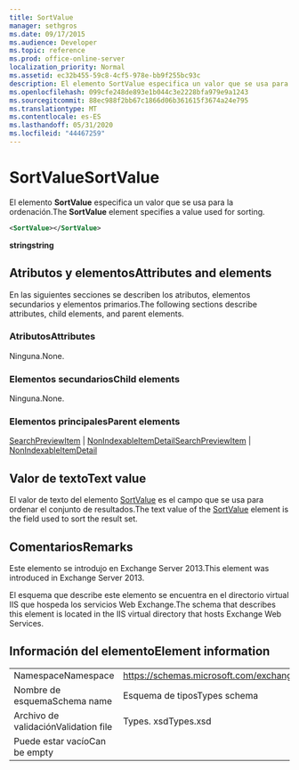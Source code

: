 ```yaml
---
title: SortValue
manager: sethgros
ms.date: 09/17/2015
ms.audience: Developer
ms.topic: reference
ms.prod: office-online-server
localization_priority: Normal
ms.assetid: ec32b455-59c8-4cf5-978e-bb9f255bc93c
description: El elemento SortValue especifica un valor que se usa para la ordenación.
ms.openlocfilehash: 099cfe248de893e1b044c3e2228bfa979e9a1243
ms.sourcegitcommit: 88ec988f2bb67c1866d06b361615f3674a24e795
ms.translationtype: MT
ms.contentlocale: es-ES
ms.lasthandoff: 05/31/2020
ms.locfileid: "44467259"
---
```

# <a name="sortvalue"></a><span data-ttu-id="5b2b1-103">SortValue</span><span class="sxs-lookup"><span data-stu-id="5b2b1-103">SortValue</span></span>

<span data-ttu-id="5b2b1-104">El elemento **SortValue** especifica un valor que se usa para la ordenación.</span><span class="sxs-lookup"><span data-stu-id="5b2b1-104">The **SortValue** element specifies a value used for sorting.</span></span> 
  
```XML
<SortValue></SortValue>
```

 <span data-ttu-id="5b2b1-105">**string**</span><span class="sxs-lookup"><span data-stu-id="5b2b1-105">**string**</span></span>
## <a name="attributes-and-elements"></a><span data-ttu-id="5b2b1-106">Atributos y elementos</span><span class="sxs-lookup"><span data-stu-id="5b2b1-106">Attributes and elements</span></span>

<span data-ttu-id="5b2b1-107">En las siguientes secciones se describen los atributos, elementos secundarios y elementos primarios.</span><span class="sxs-lookup"><span data-stu-id="5b2b1-107">The following sections describe attributes, child elements, and parent elements.</span></span>
  
### <a name="attributes"></a><span data-ttu-id="5b2b1-108">Atributos</span><span class="sxs-lookup"><span data-stu-id="5b2b1-108">Attributes</span></span>

<span data-ttu-id="5b2b1-109">Ninguna.</span><span class="sxs-lookup"><span data-stu-id="5b2b1-109">None.</span></span>
  
### <a name="child-elements"></a><span data-ttu-id="5b2b1-110">Elementos secundarios</span><span class="sxs-lookup"><span data-stu-id="5b2b1-110">Child elements</span></span>

<span data-ttu-id="5b2b1-111">Ninguna.</span><span class="sxs-lookup"><span data-stu-id="5b2b1-111">None.</span></span>
  
### <a name="parent-elements"></a><span data-ttu-id="5b2b1-112">Elementos principales</span><span class="sxs-lookup"><span data-stu-id="5b2b1-112">Parent elements</span></span>

<span data-ttu-id="5b2b1-113">[SearchPreviewItem](searchpreviewitem.md)  |  [NonIndexableItemDetail](nonindexableitemdetail.md)</span><span class="sxs-lookup"><span data-stu-id="5b2b1-113">[SearchPreviewItem](searchpreviewitem.md) | [NonIndexableItemDetail](nonindexableitemdetail.md)</span></span>
  
## <a name="text-value"></a><span data-ttu-id="5b2b1-114">Valor de texto</span><span class="sxs-lookup"><span data-stu-id="5b2b1-114">Text value</span></span>

<span data-ttu-id="5b2b1-115">El valor de texto del elemento [SortValue](sortvalue.md) es el campo que se usa para ordenar el conjunto de resultados.</span><span class="sxs-lookup"><span data-stu-id="5b2b1-115">The text value of the [SortValue](sortvalue.md) element is the field used to sort the result set.</span></span> 
  
## <a name="remarks"></a><span data-ttu-id="5b2b1-116">Comentarios</span><span class="sxs-lookup"><span data-stu-id="5b2b1-116">Remarks</span></span>

<span data-ttu-id="5b2b1-117">Este elemento se introdujo en Exchange Server 2013.</span><span class="sxs-lookup"><span data-stu-id="5b2b1-117">This element was introduced in Exchange Server 2013.</span></span>
  
<span data-ttu-id="5b2b1-118">El esquema que describe este elemento se encuentra en el directorio virtual IIS que hospeda los servicios Web Exchange.</span><span class="sxs-lookup"><span data-stu-id="5b2b1-118">The schema that describes this element is located in the IIS virtual directory that hosts Exchange Web Services.</span></span>
  
## <a name="element-information"></a><span data-ttu-id="5b2b1-119">Información del elemento</span><span class="sxs-lookup"><span data-stu-id="5b2b1-119">Element information</span></span>

|||
|:-----|:-----|
|<span data-ttu-id="5b2b1-120">Namespace</span><span class="sxs-lookup"><span data-stu-id="5b2b1-120">Namespace</span></span>  <br/> |https://schemas.microsoft.com/exchange/services/2006/types  <br/> |
|<span data-ttu-id="5b2b1-121">Nombre de esquema</span><span class="sxs-lookup"><span data-stu-id="5b2b1-121">Schema name</span></span>  <br/> |<span data-ttu-id="5b2b1-122">Esquema de tipos</span><span class="sxs-lookup"><span data-stu-id="5b2b1-122">Types schema</span></span>  <br/> |
|<span data-ttu-id="5b2b1-123">Archivo de validación</span><span class="sxs-lookup"><span data-stu-id="5b2b1-123">Validation file</span></span>  <br/> |<span data-ttu-id="5b2b1-124">Types. xsd</span><span class="sxs-lookup"><span data-stu-id="5b2b1-124">Types.xsd</span></span>  <br/> |
|<span data-ttu-id="5b2b1-125">Puede estar vacío</span><span class="sxs-lookup"><span data-stu-id="5b2b1-125">Can be empty</span></span>  <br/> ||
   

